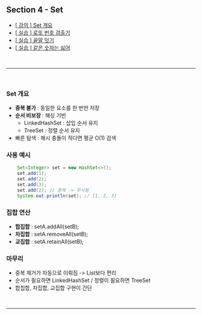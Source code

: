 ## Section 4 - Set

- [[ 강의 ] Set 개요](집합(Set)_교집합_합집합_차집합.md)
- [[ 실습 ] 로또 번호 검출기](src/로또번호검출기/README.md)
- [[ 실습 ] 끝말 잇기](src/끝말잇기/README.md)
- [[ 실습 ] 같은 숫자는 싫어](src/같은숫자는싫어/README.md)

<br>
<hr>
<br>

### Set 개요
- **중복 불가** : 동일한 요소를 한 번만 저장
- **순서 비보장** : 해싱 기반
  - LinkedHashSet : 삽입 순서 유지
  - TreeSet : 정렬 순서 유지
- 빠른 탐색 : 해시 충돌이 적다면 평균 O(1) 검색

### 사용 예시

```java
    Set<Integer> set = new HashSet<>();
    set.add(1);
    set.add(2);
    set.add(3);
    set.add(2); // 중복 -> 무시됨
    System.out.println(set); // [1, 2, 3]
```

### 집합 연산
- **합집합** : setA.addAll(setB);
- **차집합** : setA.removeAll(setB);
- **교집합** : setA.retainAll(setB);

### 마무리
- 중복 제거가 자동으로 이뤄짐 -> List보다 편리
- 순서가 필요하면 LinkedHashSet / 정렬이 필요하면 TreeSet
- 합칩합, 차집합, 교집합 구현이 간단

<br>
<hr>